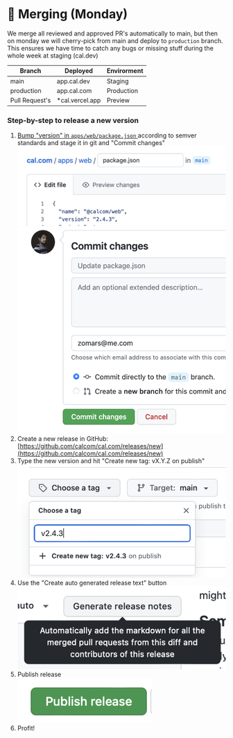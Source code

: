 # 🌝 Merging (Monday)

We merge all reviewed and approved PR's automatically to main, but then on monday we will cherry-pick from main and deploy to `production` branch. This ensures we have time to catch any bugs or missing stuff during the whole week at staging (cal.dev)

| Branch         | Deployed         | Envirorment |
| -------------- | ---------------- | ----------- |
| main           | app.cal.dev      | Staging     |
| production     | app.cal.com      | Production  |
| Pull Request's | \*cal.vercel.app | Preview     |

### Step-by-step to release a new version

1. [Bump "version" in `apps/web/package.json` ](https://github.com/calcom/cal.com/edit/main/apps/web/package.json)according to semver standards and stage it in git and "Commit changes"\
   <img src="../../.gitbook/assets/image (6) (1).png" alt="" data-size="original"> <img src="../../.gitbook/assets/image (8).png" alt="" data-size="original">
2. Create a new release in GitHub:\
   [https://github.com/calcom/cal.com/releases/new](https://github.com/calcom/cal.com/releases/new)
3. Type the new version and hit "Create new tag: vX.Y.Z on publish"\
   ![](<../../.gitbook/assets/image (14) (1).png>)
4. Use the "Create auto generated release text" button\
   ![](<../../.gitbook/assets/image (2) (1).png>)
5. Publish release\
   ![](<../../.gitbook/assets/image (11) (1).png>)
6. Profit!
